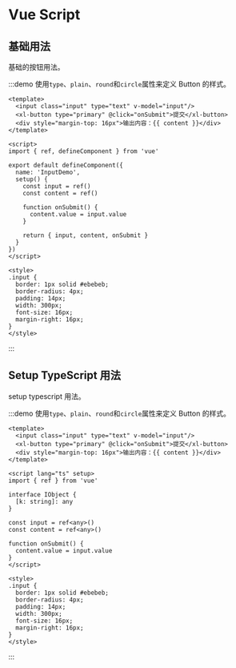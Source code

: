 # Vue Script

## 基础用法

基础的按钮用法。

:::demo 使用`type`、`plain`、`round`和`circle`属性来定义 Button 的样式。

```vue
<template>
  <input class="input" type="text" v-model="input"/>
  <xl-button type="primary" @click="onSubmit">提交</xl-button>
  <div style="margin-top: 16px">输出内容：{{ content }}</div>
</template>

<script>
import { ref, defineComponent } from 'vue'

export default defineComponent({
  name: 'InputDemo',
  setup() {
    const input = ref()
    const content = ref()

    function onSubmit() {
      content.value = input.value
    }

    return { input, content, onSubmit }
  }
})
</script>

<style>
.input {
  border: 1px solid #ebebeb;
  border-radius: 4px;
  padding: 14px;
  width: 300px;
  font-size: 16px;
  margin-right: 16px;
}
</style>
```

:::


## Setup TypeScript 用法

setup typescript 用法。

:::demo 使用`type`、`plain`、`round`和`circle`属性来定义 Button 的样式。

```vue
<template>
  <input class="input" type="text" v-model="input"/>
  <xl-button type="primary" @click="onSubmit">提交</xl-button>
  <div style="margin-top: 16px">输出内容：{{ content }}</div>
</template>

<script lang="ts" setup>
import { ref } from 'vue'

interface IObject {
  [k: string]: any
}

const input = ref<any>()
const content = ref<any>()

function onSubmit() {
  content.value = input.value
}
</script>

<style>
.input {
  border: 1px solid #ebebeb;
  border-radius: 4px;
  padding: 14px;
  width: 300px;
  font-size: 16px;
  margin-right: 16px;
}
</style>
```

:::
